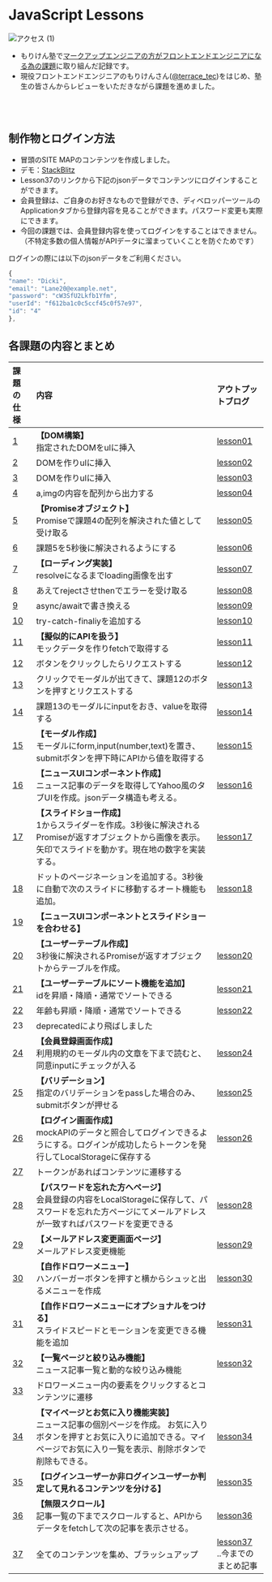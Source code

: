 # JavaScript Lessons
![アクセス (1)](https://github.com/haru-programming/JavaScript-lessons/assets/67426438/5e94ba42-bd8f-4cc6-a24c-3bf8dcab7926)

- もりけん塾で[マークアップエンジニアの方がフロントエンドエンジニアになる為の課題](https://github.com/kenmori/handsonFrontend/blob/master/work/markup/1.md)に取り組んだ記録です。<br>
- 現役フロントエンドエンジニアのもりけんさん([@terrace_tec](https://twitter.com/terrace_tech))をはじめ、塾生の皆さんからレビューをいただきながら課題を進めました。
<br>
<br>

## 制作物とログイン方法
- 冒頭のSITE MAPのコンテンツを作成しました。
- デモ：[StackBlitz](https://stackblitz.com/edit/stackblitz-starters-7xwkju?file=src%2Flesson37%2Fjs%2Farticle.js)
- Lesson37のリンクから下記のjsonデータでコンテンツにログインすることができます。
- 会員登録は、ご自身のお好きなもので登録ができ、ディベロッパーツールのApplicationタブから登録内容を見ることができます。パスワード変更も実際にできます。
- 今回の課題では、会員登録内容を使ってログインをすることはできません。（不特定多数の個人情報がAPIデータに溜まっていくことを防ぐためです）

ログインの際には以下のjsonデータをご利用ください。
```js
{
"name": "Dicki",
"email": "Lane20@example.net",
"password": "cW3SfU2Lkfb1Yfm",
"userId": "f612ba1c0c5ccf45c0f57e97",
"id": "4"
},
```

## 各課題の内容とまとめ
|  課題の仕様  | 内容 | アウトプットブログ |
| :---         |     :---      |          :--- |
| [1](https://github.com/kenmori/handsonFrontend/blob/master/work/markup/1.md#1%E3%81%93%E3%81%AEdom%E3%82%92html%E5%86%85%E3%81%AEul%E3%81%AE%E4%B8%AD%E3%81%AB%E5%B7%AE%E3%81%97%E8%BE%BC%E3%82%93%E3%81%A7%E3%81%8F%E3%81%A0%E3%81%95%E3%81%84)  | **【DOM構築】**<br>指定されたDOMをulに挿入  | [lesson01](https://happy-making.com/javascript-lesson01/)  |
| [2](https://github.com/kenmori/handsonFrontend/blob/master/work/markup/1.md#2%E3%81%93%E3%81%AEdom%E3%82%92javascript%E3%81%A7%E3%81%A4%E3%81%8F%E3%82%8Ahtml%E5%86%85%E3%81%AEul%E3%81%AE%E4%B8%AD%E3%81%AB%E5%B7%AE%E3%81%97%E8%BE%BC%E3%82%93%E3%81%A7%E3%81%8F%E3%81%A0%E3%81%95%E3%81%84)    | DOMを作りulに挿入      | [lesson02](https://happy-making.com/javascript-lesson02/)      |
| [3](https://github.com/kenmori/handsonFrontend/blob/master/work/markup/1.md#3)     | DOMを作りulに挿入  　　　　　　　　| [lesson03](https://happy-making.com/javascript-lesson03/)      |
| [4](https://github.com/kenmori/handsonFrontend/blob/master/work/markup/1.md#4)     | a,imgの内容を配列から出力する  | [lesson04](https://happy-making.com/javascript-lesson04/)      |
| [5](https://github.com/kenmori/handsonFrontend/blob/master/work/markup/1.md#5)     | **【Promiseオブジェクト】**<br>Promiseで課題4の配列を解決された値として受け取る  | [lesson05](https://happy-making.com/javascript-lesson05/)      |
| [6](https://github.com/kenmori/handsonFrontend/blob/master/work/markup/1.md#6)     | 課題5を5秒後に解決されるようにする  | [lesson06](https://happy-making.com/javascript-lesson06/)      |
| [7](https://github.com/kenmori/handsonFrontend/blob/master/work/markup/1.md#7)     | **【ローディング実装】**<br>resolveになるまでloading画像を出す  | [lesson07](https://happy-making.com/javascript-lesson07/)      |
| [8](https://github.com/kenmori/handsonFrontend/blob/master/work/markup/1.md#8)     | あえてrejectさせthenでエラーを受け取る  | [lesson08](https://happy-making.com/javascript-lesson08/)      |
| [9](https://github.com/kenmori/handsonFrontend/blob/master/work/markup/1.md#9)     | async/awaitで書き換える  | [lesson09](https://happy-making.com/javascript-lesson09/)      |
| [10](https://github.com/kenmori/handsonFrontend/blob/master/work/markup/1.md#10)     | try-catch-finaliyを追加する  | [lesson10](https://happy-making.com/javascript-lesson10/)      |
| [11](https://github.com/kenmori/handsonFrontend/blob/master/work/markup/1.md#11)     | **【擬似的にAPIを扱う】**<br>モックデータを作りfetchで取得する  | [lesson11](https://happy-making.com/javascript-lesson11/)  |
| [12](https://github.com/kenmori/handsonFrontend/blob/master/work/markup/1.md#12)     | ボタンをクリックしたらリクエストする  | [lesson12](https://happy-making.com/javascript-lesson12/)  |
| [13](https://github.com/kenmori/handsonFrontend/blob/master/work/markup/1.md#13)     | クリックでモーダルが出てきて、課題12のボタンを押すとリクエストする  | [lesson13](https://happy-making.com/javascript-lesson13/)  |
| [14](https://github.com/kenmori/handsonFrontend/blob/master/work/markup/1.md#14)     | 課題13のモーダルにinputをおき、valueを取得する  | [lesson14](https://happy-making.com/javascript-lesson14/)  |
| [15](https://github.com/kenmori/handsonFrontend/blob/master/work/markup/1.md#15)     | **【モーダル作成】**<br>モーダルにform,input(number,text)を置き、submitボタンを押下時にAPIから値を取得する  | [lesson15](https://happy-making.com/javascript-lesson15/)  |
| [16](https://github.com/kenmori/handsonFrontend/blob/master/work/markup/1.md#16)     | **【ニュースUIコンポーネント作成】**<br>ニュース記事のデータを取得してYahoo風のタブUIを作成。jsonデータ構造も考える。  | [lesson16](https://happy-making.com/javascript-lesson16/)  |
| [17](https://github.com/kenmori/handsonFrontend/blob/master/work/markup/1.md#17)     | **【スライドショー作成】**<br>1からスライダーを作成。3秒後に解決されるPromiseが返すオブジェクトから画像を表示。矢印でスライドを動かす。現在地の数字を実装する。  | [lesson17](https://happy-making.com/javascript-lesson17/)  |
| [18](https://github.com/kenmori/handsonFrontend/blob/master/work/markup/1.md#18)     | ドットのページネーションを追加する。3秒後に自動で次のスライドに移動するオート機能も追加。  | [lesson18](https://happy-making.com/javascript-lesson18/)  |
| [19](https://github.com/kenmori/handsonFrontend/blob/master/work/markup/1.md#19)     | **【ニュースUIコンポーネントとスライドショーを合わせる】**  |   |
| [20](https://github.com/kenmori/handsonFrontend/blob/master/work/markup/1.md#20)     | **【ユーザーテーブル作成】**<br>3秒後に解決されるPromiseが返すオブジェクトからテーブルを作成。  | [lesson20](https://happy-making.com/javascript-lesson20/)  |
| [21](https://github.com/kenmori/handsonFrontend/blob/master/work/markup/1.md#21)     | **【ユーザーテーブルにソート機能を追加】**<br>idを昇順・降順・通常でソートできる | [lesson21](https://happy-making.com/javascript-lesson21/)  |
| [22](https://github.com/kenmori/handsonFrontend/blob/master/work/markup/1.md#22)     | 年齢も昇順・降順・通常でソートできる | [lesson22](https://happy-making.com/javascript-lesson22/)  |
| 23     | deprecatedにより飛ばしました |   |
| [24](https://github.com/kenmori/handsonFrontend/blob/master/work/markup/1.md#24)     | **【会員登録画面作成】**<br>利用規約のモーダル内の文章を下まで読むと、同意inputにチェックが入る | [lesson24](https://happy-making.com/javascript-lesson24/)  |
| [25](https://github.com/kenmori/handsonFrontend/blob/master/work/markup/1.md#25)     | **【バリデーション】**<br>指定のバリデーションをpassした場合のみ、submitボタンが押せる | [lesson25](https://happy-making.com/javascript-lesson25/)  |
| [26](https://github.com/kenmori/handsonFrontend/blob/master/work/markup/1.md#26)     | **【ログイン画面作成】**<br>mockAPIのデータと照合してログインできるようにする。ログインが成功したらトークンを発行してLocalStorageに保存する | [lesson26](https://happy-making.com/javascript-lesson26/)  |
| [27](https://github.com/kenmori/handsonFrontend/blob/master/work/markup/1.md#27)     | トークンがあればコンテンツに遷移する | |
| [28](https://github.com/kenmori/handsonFrontend/blob/master/work/markup/1.md#28)     | **【パスワードを忘れた方へページ】**<br>会員登録の内容をLocalStorageに保存して、パスワードを忘れた方ページにてメールアドレスが一致すればパスワードを変更できる | [lesson28](https://happy-making.com/javascript-lesson28/)  |
| [29](https://github.com/kenmori/handsonFrontend/blob/master/work/markup/1.md#29)     | **【メールアドレス変更画面ページ】**<br>メールアドレス変更機能 | [lesson29](https://happy-making.com/javascript-lesson29/)  |
| [30](https://github.com/kenmori/handsonFrontend/blob/master/work/markup/1.md#30)     | **【自作ドロワーメニュー】**<br>ハンバーガーボタンを押すと横からシュッと出るメニューを作成 | [lesson30](https://happy-making.com/javascript-lesson30/)  |
| [31](https://github.com/kenmori/handsonFrontend/blob/master/work/markup/1.md#31)     | **【自作ドロワーメニューにオプショナルをつける】**<br>スライドスピードとモーションを変更できる機能を追加 | [lesson31](https://happy-making.com/javascript-lesson31/)  |
| [32](https://github.com/kenmori/handsonFrontend/blob/master/work/markup/1.md#32)     | **【一覧ページと絞り込み機能】**<br>ニュース記事一覧と動的な絞り込み機能 | [lesson32](https://happy-making.com/javascript-lesson32/)  |
| [33](https://github.com/kenmori/handsonFrontend/blob/master/work/markup/1.md#33)     | ドロワーメニュー内の要素をクリックするとコンテンツに遷移 |  |
| [34](https://github.com/kenmori/handsonFrontend/blob/master/work/markup/1.md#34)     | **【マイページとお気に入り機能実装】**<br>ニュース記事の個別ページを作成。 お気に入りボタンを押すとお気に入りに追加できる。マイページでお気に入り一覧を表示、削除ボタンで削除もできる。| [lesson34](https://happy-making.com/javascript-lesson34/)  |
| [35](https://github.com/kenmori/handsonFrontend/blob/master/work/markup/1.md#35)     | **【ログインユーザーか非ログインユーザーか判定して見れるコンテンツを分ける】**| [lesson35](https://happy-making.com/javascript-lesson35/)  |
| [36](https://github.com/kenmori/handsonFrontend/blob/master/work/markup/1.md#36)     | **【無限スクロール】**<br>記事一覧の下までスクロールすると、APIからデータをfetchして次の記事を表示させる。| [lesson36](https://happy-making.com/javascript-lesson36/)  |
| [37](https://github.com/kenmori/handsonFrontend/blob/master/work/markup/1.md#37)     | 全てのコンテンツを集め、ブラッシュアップ | [lesson37](https://happy-making.com/javascript-lesson37/) <br>..今までのまとめ記事 |
